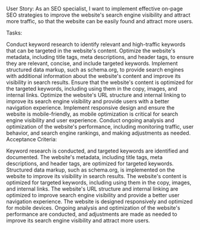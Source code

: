 User Story:
As an SEO specialist, I want to implement effective on-page SEO strategies to improve the website's search engine visibility and attract more traffic, so that the website can be easily found and attract more users.

Tasks:

Conduct keyword research to identify relevant and high-traffic keywords that can be targeted in the website's content.
Optimize the website's metadata, including title tags, meta descriptions, and header tags, to ensure they are relevant, concise, and include targeted keywords.
Implement structured data markup, such as schema.org, to provide search engines with additional information about the website's content and improve its visibility in search results.
Ensure that the website's content is optimized for the targeted keywords, including using them in the copy, images, and internal links.
Optimize the website's URL structure and internal linking to improve its search engine visibility and provide users with a better navigation experience.
Implement responsive design and ensure the website is mobile-friendly, as mobile optimization is critical for search engine visibility and user experience.
Conduct ongoing analysis and optimization of the website's performance, including monitoring traffic, user behavior, and search engine rankings, and making adjustments as needed.
Acceptance Criteria:

Keyword research is conducted, and targeted keywords are identified and documented.
The website's metadata, including title tags, meta descriptions, and header tags, are optimized for targeted keywords.
Structured data markup, such as schema.org, is implemented on the website to improve its visibility in search results.
The website's content is optimized for targeted keywords, including using them in the copy, images, and internal links.
The website's URL structure and internal linking are optimized to improve search engine visibility and provide a better user navigation experience.
The website is designed responsively and optimized for mobile devices.
Ongoing analysis and optimization of the website's performance are conducted, and adjustments are made as needed to improve its search engine visibility and attract more users.